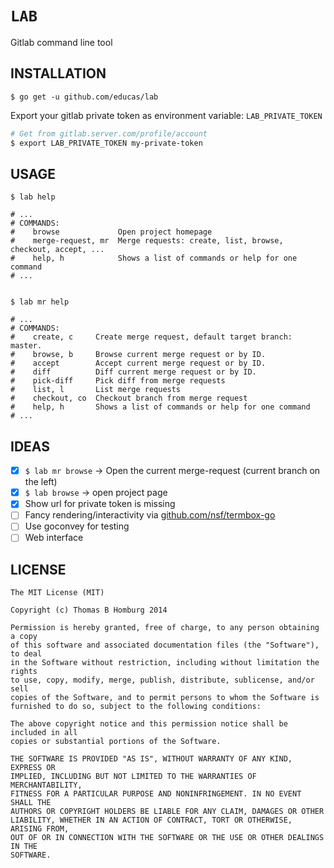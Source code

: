 # `LAB`

Gitlab command line tool

## INSTALLATION

`$ go get -u github.com/educas/lab`

Export your gitlab private token as environment variable: `LAB_PRIVATE_TOKEN`

```bash
# Get from gitlab.server.com/profile/account
$ export LAB_PRIVATE_TOKEN my-private-token
```

## USAGE

```
$ lab help

# ...
# COMMANDS:
#    browse             Open project homepage
#    merge-request, mr  Merge requests: create, list, browse, checkout, accept, ...
#    help, h            Shows a list of commands or help for one command
# ...


$ lab mr help

# ...
# COMMANDS:
#    create, c     Create merge request, default target branch: master.
#    browse, b     Browse current merge request or by ID.
#    accept        Accept current merge request or by ID.
#    diff          Diff current merge request or by ID.
#    pick-diff     Pick diff from merge requests
#    list, l       List merge requests
#    checkout, co  Checkout branch from merge request
#    help, h       Shows a list of commands or help for one command
# ...
```

## IDEAS

- [x] `$ lab mr browse` -> Open the current merge-request (current branch on the left)
- [x] `$ lab browse` -> open project page
- [x] Show url for private token is missing
- [ ] Fancy rendering/interactivity via [github.com/nsf/termbox-go](https://github.com/nsf/termbox-go)
- [ ] Use goconvey for testing
- [ ] Web interface

## LICENSE
 
```
The MIT License (MIT)

Copyright (c) Thomas B Homburg 2014

Permission is hereby granted, free of charge, to any person obtaining a copy
of this software and associated documentation files (the "Software"), to deal
in the Software without restriction, including without limitation the rights
to use, copy, modify, merge, publish, distribute, sublicense, and/or sell
copies of the Software, and to permit persons to whom the Software is
furnished to do so, subject to the following conditions:

The above copyright notice and this permission notice shall be included in all
copies or substantial portions of the Software.

THE SOFTWARE IS PROVIDED "AS IS", WITHOUT WARRANTY OF ANY KIND, EXPRESS OR
IMPLIED, INCLUDING BUT NOT LIMITED TO THE WARRANTIES OF MERCHANTABILITY,
FITNESS FOR A PARTICULAR PURPOSE AND NONINFRINGEMENT. IN NO EVENT SHALL THE
AUTHORS OR COPYRIGHT HOLDERS BE LIABLE FOR ANY CLAIM, DAMAGES OR OTHER
LIABILITY, WHETHER IN AN ACTION OF CONTRACT, TORT OR OTHERWISE, ARISING FROM,
OUT OF OR IN CONNECTION WITH THE SOFTWARE OR THE USE OR OTHER DEALINGS IN THE
SOFTWARE.
```
